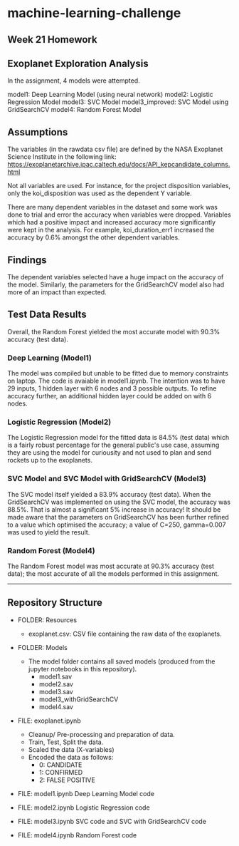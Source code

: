 # machine-learning-challenge
Week 21 Homework
---------------------------
## Exoplanet Exploration Analysis
In the assignment, 4 models were attempted. 

model1: Deep Learning Model (using neural network)
model2: Logistic Regression Model
model3: SVC Model
model3_improved: SVC Model using GridSearchCV
model4: Random Forest Model

## Assumptions
The variables (in the rawdata csv file) are defined by the NASA Exoplanet Science Institute in the following link:
https://exoplanetarchive.ipac.caltech.edu/docs/API_kepcandidate_columns.html

Not all variables are used. For instance, for the project disposition variables, only the koi_disposition was used as the dependent Y variable. 

There are many dependent variables in the dataset and some work was done to trial and error the accuracy when variables were dropped. Variables which had a positive impact and increased accuracy more significantly were kept in the analysis. For example, koi_duration_err1 increased the accuracy by 0.6% amongst the other dependent variables. 

## Findings
The dependent variables selected have a huge impact on the accuracy of the model. 
Similarly, the parameters for the GridSearchCV model also had more of an impact than expected. 

## Test Data Results
Overall, the Random Forest yielded the most accurate model with 90.3% accuracy (test data). 

### Deep Learning (Model1)
The model was compiled but unable to be fitted due to memory constraints on laptop. The code is avaiable in model1.ipynb.
The intention was to have 29 inputs, 1 hidden layer with 6 nodes and 3 possible outputs.
To refine accuracy further, an additional hidden layer could be added on with 6 nodes. 

### Logistic Regression (Model2)
The Logistic Regression model for the fitted data is 84.5% (test data) which is a fairly robust percentage for the general public's use case, assuming they are using the model for curiousity and not used to plan and send rockets up to the exoplanets.

### SVC Model and SVC Model with GridSearchCV (Model3)
The SVC model itself yielded a 83.9% accuracy (test data).
When the GridSearchCV was implemented on using the SVC model, the accuracy was 88.5%. That is almost a significant 5% increase in accuracy!
It should be made aware that the parameters on GridSearchCV has been further refined to a value which optimised the accuracy; a value of C=250, gamma=0.007 was used to yield the result.

### Random Forest (Model4)
The Random Forest model was most accurate at 90.3% accuracy (test data); the most accurate of all the models performed in this assignment.

---------------------------
## Repository Structure
- FOLDER: Resources
    - exoplanet.csv: CSV file containing the raw data of the exoplanets.

- FOLDER: Models
    - The model folder contains all saved models (produced from the jupyter notebooks in this repository). 
        - model1.sav
        - model2.sav
        - model3.sav
        - model3_withGridSearchCV
        - model4.sav

- FILE: exoplanet.ipynb
    - Cleanup/ Pre-processing and preparation of data. 
    - Train, Test, Split the data. 
    - Scaled the data (X-variables)
    - Encoded the data as follows:
        - 0: CANDIDATE
        - 1: CONFIRMED
        - 2: FALSE POSITIVE
        
- FILE: model1.ipynb
Deep Learning Model code

- FILE: model2.ipynb
Logistic Regression code

- FILE: model3.ipynb
SVC code and SVC with GridSearchCV code

- FILE: model4.ipynb
Random Forest code
